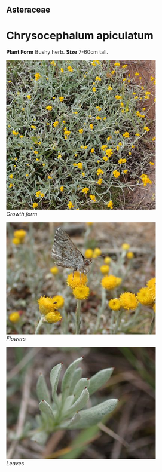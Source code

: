 ## Asteraceae
# Chrysocephalum apiculatum

**Plant Form** Bushy herb. **Size** 7-60cm tall.


![Growth form](64423_P1031926.jpg)  
 *Growth form* 

![Flowers](1196_PA304040.jpg)  
 *Flowers* 

![Leaves](3699_P4300588.jpg)  
 *Leaves* 

